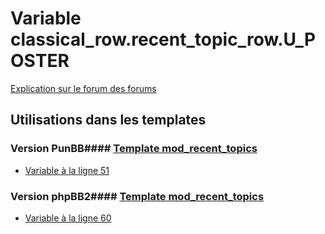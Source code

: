 # Variable classical_row.recent_topic_row.U_POSTER
[Explication sur le forum des forums](http://forum.forumactif.com/t294113-listing-des-variables#classical_row.recent_topic_row.U_POSTER)
## Utilisations dans les templates
### Version PunBB#### [Template mod_recent_topics](punbb/mod_recent_topics.md)
* [Variable à la ligne 51](../punbb/mod_recent_topics.tpl#L51)
### Version phpBB2#### [Template mod_recent_topics](subsilver/mod_recent_topics.md)
* [Variable à la ligne 60](../subsilver/mod_recent_topics.tpl#L60)